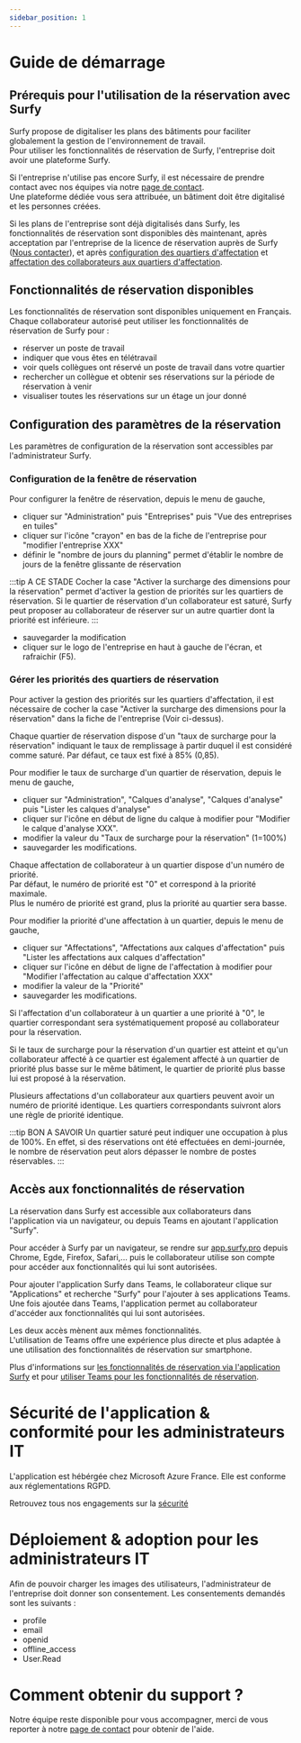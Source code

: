 ```yaml
---
sidebar_position: 1
---
```


# Guide de démarrage

## Prérequis pour l'utilisation de la réservation avec Surfy

Surfy propose de digitaliser les plans des bâtiments pour faciliter globalement la gestion de l'environnement de travail.<br />
Pour utiliser les fonctionnalités de réservation de Surfy, l'entreprise doit avoir une plateforme Surfy.<br />

Si l'entreprise n'utilise pas encore Surfy, il est nécessaire de prendre contact avec nos équipes via notre [page de contact](https://www.surfy.pro/contact).<br />
Une plateforme dédiée vous sera attribuée, un bâtiment doit être digitalisé et les personnes créées.<br />

Si les plans de l'entreprise sont déjà digitalisés dans Surfy, les fonctionnalités de réservation sont disponibles dès maintenant, après acceptation par l'entreprise de la licence de réservation auprès de Surfy ([Nous contacter](https://www.surfy.pro/contact)), et après [configuration des quartiers d'affectation](/en/docs/tutorials/dimensionTypeToBuilding/create) et [affectation des collaborateurs aux quartiers d'affectation](/en/docs/tutorials/affectations/dimensiontoperson/create).



## Fonctionnalités de réservation disponibles

Les fonctionnalités de réservation sont disponibles uniquement en Français.<br />
Chaque collaborateur autorisé peut utiliser les fonctionnalités de réservation de Surfy pour :

-   réserver un poste de travail
-   indiquer que vous êtes en télétravail
-   voir quels collègues ont réservé un poste de travail dans votre quartier
-   rechercher un collègue et obtenir ses réservations sur la période de réservation à venir
-   visualiser toutes les réservations sur un étage un jour donné

## Configuration des paramètres de la réservation

Les paramètres de configuration de la réservation sont accessibles par l'administrateur Surfy.<br />

### Configuration de la fenêtre de réservation

Pour configurer la fenêtre de réservation, depuis le menu de gauche,

-   cliquer sur "Administration" puis "Entreprises" puis "Vue des entreprises en tuiles"
-   cliquer sur l'icône "crayon" en bas de la fiche de l'entreprise pour "modifier l'entreprise XXX"
-   définir le "nombre de jours du planning" permet d'établir le nombre de jours de la fenêtre glissante de réservation

:::tip A CE STADE
Cocher la case "Activer la surcharge des dimensions pour la réservation" permet d'activer la gestion de priorités sur les quartiers de réservation.
Si le quartier de réservation d'un collaborateur est saturé, Surfy peut proposer au collaborateur de réserver sur un autre quartier dont la priorité est inférieure.
:::

-   sauvegarder la modification
-   cliquer sur le logo de l'entreprise en haut à gauche de l'écran, et rafraichir (F5).

### Gérer les priorités des quartiers de réservation

Pour activer la gestion des priorités sur les quartiers d'affectation, il est nécessaire de cocher la case "Activer la surcharge des dimensions pour la réservation" dans la fiche de l'entreprise (Voir ci-dessus).

Chaque quartier de réservation dispose d'un "taux de surcharge pour la réservation" indiquant le taux de remplissage à partir duquel il est considéré comme saturé. Par défaut, ce taux est fixé à 85% (0,85).

Pour modifier le taux de surcharge d'un quartier de réservation, depuis le menu de gauche,

-   cliquer sur "Administration", "Calques d'analyse", "Calques d'analyse" puis "Lister les calques d'analyse"
-   cliquer sur l'icône en début de ligne du calque à modifier pour "Modifier le calque d'analyse XXX".
-   modifier la valeur du "Taux de surcharge pour la réservation" (1=100%)
-   sauvegarder les modifications.

Chaque affectation de collaborateur à un quartier dispose d'un numéro de priorité.<br />
Par défaut, le numéro de priorité est "0" et correspond à la priorité maximale.<br />
Plus le numéro de priorité est grand, plus la priorité au quartier sera basse.

Pour modifier la priorité d'une affectation à un quartier, depuis le menu de gauche,

-   cliquer sur "Affectations", "Affectations aux calques d'affectation" puis "Lister les affectations aux calques d'affectation"
-   cliquer sur l'icône en début de ligne de l'affectation à modifier pour "Modifier l'affectation au calque d'affectation XXX"
-   modifier la valeur de la "Priorité"
-   sauvegarder les modifications.

Si l'affectation d'un collaborateur à un quartier a une priorité à "0", le quartier correspondant sera systématiquement proposé au collaborateur pour la réservation.

Si le taux de surcharge pour la réservation d'un quartier est atteint et qu'un collaborateur affecté à ce quartier est également affecté à un quartier de priorité plus basse sur le même bâtiment, le quartier de priorité plus basse lui est proposé à la réservation.

Plusieurs affectations d'un collaborateur aux quartiers peuvent avoir un numéro de priorité identique. Les quartiers correspondants suivront alors une règle de priorité identique.<br />

:::tip BON A SAVOIR
Un quartier saturé peut indiquer une occupation à plus de 100%. En effet, si des réservations ont été effectuées en demi-journée, le nombre de réservation peut alors dépasser le nombre de postes réservables.
:::


## Accès aux fonctionnalités de réservation

La réservation dans Surfy est accessible aux collaborateurs dans l'application via un navigateur, ou depuis Teams en ajoutant l'application "Surfy".

Pour accéder à Surfy par un navigateur, se rendre sur [app.surfy.pro](https://app.surfy.pro/login) depuis Chrome, Egde, Firefox, Safari,...
puis le collaborateur utilise son compte pour accéder aux fonctionnalités qui lui sont autorisées.

Pour ajouter l'application Surfy dans Teams, le collaborateur clique sur "Applications" et recherche "Surfy" pour l'ajouter à ses applications Teams.
Une fois ajoutée dans Teams, l'application permet au collaborateur d'accéder aux fonctionnalités qui lui sont autorisées.

Les deux accès mènent aux mêmes fonctionnalités.<br />
L'utilisation de Teams offre une expérience plus directe et plus adaptée à une utilisation des fonctionnalités de réservation sur smartphone.

Plus d'informations sur [les fonctionnalités de réservation via l'application Surfy](/en/docs/tutorials/booking/workplace) et pour [utiliser Teams pour les fonctionnalités de réservation](/en/docs/tutorials/booking/teams).

# Sécurité de l'application & conformité pour les administrateurs IT

L'application est hébérgée chez Microsoft Azure France. Elle est conforme aux réglementations RGPD.

Retrouvez tous nos engagements sur la [sécurité](https://www.surfy.pro/security)

# Déploiement & adoption pour les administrateurs IT

Afin de pouvoir charger les images des utilisateurs, l'administrateur de l'entreprise doit donner son consentement.
Les consentements demandés sont les suivants :

- profile
- email
- openid
- offline_access
- User.Read

# Comment obtenir du support ?

Notre équipe reste disponible pour vous accompagner, merci de vous reporter à notre [page de contact](https://www.surfy.pro/contact) pour obtenir de l'aide.
